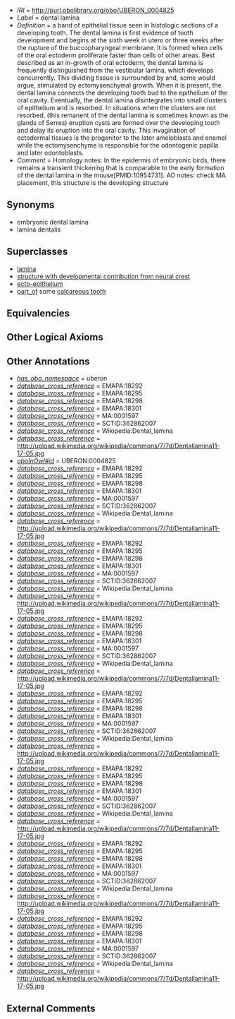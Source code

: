  * *IRI* = http://purl.obolibrary.org/obo/UBERON_0004825
 * *Label* = dental lamina
 * *Definition* = a band of epithelial tissue seen in histologic sections of a developing tooth. The dental lamina is first evidence of tooth development and begins at the sixth week in utero or three weeks after the rupture of the buccopharyngeal membrane. It is formed when cells of the oral ectoderm proliferate faster than cells of other areas. Best described as an in-growth of oral ectoderm, the dental lamina is frequently distinguished from the vestibular lamina, which develops concurrently. This dividing tissue is surrounded by and, some would argue, stimulated by ectomysenchymal growth. When it is present, the dental lamina connects the developing tooth bud to the epithelium of the oral cavity. Eventually, the dental lamina disintegrates into small clusters of epithelium and is resorbed. In situations when the clusters are not resorbed, (this remanent of the dental lamina is sometimes known as the glands of Serres) eruption cysts are formed over the developing tooth and delay its eruption into the oral cavity. This invagination of ectodermal tissues is the progenitor to the later ameloblasts and enamel while the ectomysenchyme is responsible for the odontogenic papilla and later odontoblasts.
 * *Comment* = Homology notes: In the epidermis of embryonic birds, there remains a transient thickening that is comparable to the early formation of the dental lamina in the mouse[PMID:10954731]. AO notes: check MA placement, this structure is the developing structure

## Synonyms

 * embryonic dental lamina
 * lamina dentalis

## Superclasses

 * [lamina](../../UBERON/57/UBERON_0000957.md)
 * [structure with developmental contribution from neural crest](../../UBERON/14/UBERON_0010314.md)
 * [ecto-epithelium](../../UBERON/71/UBERON_0010371.md)
 * [part_of](../../BFO/50/BFO_0000050.md) some [calcareous tooth](../../UBERON/91/UBERON_0001091.md)

## Equivalencies


## Other Logical Axioms


## Other Annotations

 * *[has_obo_namespace](../../ce/oboInOwl#hasOBONamespace.md)* = uberon
 * *[database_cross_reference](../../ef/oboInOwl#hasDbXref.md)* = EMAPA:18292
 * *[database_cross_reference](../../ef/oboInOwl#hasDbXref.md)* = EMAPA:18295
 * *[database_cross_reference](../../ef/oboInOwl#hasDbXref.md)* = EMAPA:18298
 * *[database_cross_reference](../../ef/oboInOwl#hasDbXref.md)* = EMAPA:18301
 * *[database_cross_reference](../../ef/oboInOwl#hasDbXref.md)* = MA:0001597
 * *[database_cross_reference](../../ef/oboInOwl#hasDbXref.md)* = SCTID:362862007
 * *[database_cross_reference](../../ef/oboInOwl#hasDbXref.md)* = Wikipedia:Dental_lamina
 * *[database_cross_reference](../../ef/oboInOwl#hasDbXref.md)* = http://upload.wikimedia.org/wikipedia/commons/7/7d/Dentallamina11-17-05.jpg
 * *[oboInOwl#id](../../id/oboInOwl#id.md)* = UBERON:0004825
 * *[database_cross_reference](../../ef/oboInOwl#hasDbXref.md)* = EMAPA:18292
 * *[database_cross_reference](../../ef/oboInOwl#hasDbXref.md)* = EMAPA:18295
 * *[database_cross_reference](../../ef/oboInOwl#hasDbXref.md)* = EMAPA:18298
 * *[database_cross_reference](../../ef/oboInOwl#hasDbXref.md)* = EMAPA:18301
 * *[database_cross_reference](../../ef/oboInOwl#hasDbXref.md)* = MA:0001597
 * *[database_cross_reference](../../ef/oboInOwl#hasDbXref.md)* = SCTID:362862007
 * *[database_cross_reference](../../ef/oboInOwl#hasDbXref.md)* = Wikipedia:Dental_lamina
 * *[database_cross_reference](../../ef/oboInOwl#hasDbXref.md)* = http://upload.wikimedia.org/wikipedia/commons/7/7d/Dentallamina11-17-05.jpg
 * *[database_cross_reference](../../ef/oboInOwl#hasDbXref.md)* = EMAPA:18292
 * *[database_cross_reference](../../ef/oboInOwl#hasDbXref.md)* = EMAPA:18295
 * *[database_cross_reference](../../ef/oboInOwl#hasDbXref.md)* = EMAPA:18298
 * *[database_cross_reference](../../ef/oboInOwl#hasDbXref.md)* = EMAPA:18301
 * *[database_cross_reference](../../ef/oboInOwl#hasDbXref.md)* = MA:0001597
 * *[database_cross_reference](../../ef/oboInOwl#hasDbXref.md)* = SCTID:362862007
 * *[database_cross_reference](../../ef/oboInOwl#hasDbXref.md)* = Wikipedia:Dental_lamina
 * *[database_cross_reference](../../ef/oboInOwl#hasDbXref.md)* = http://upload.wikimedia.org/wikipedia/commons/7/7d/Dentallamina11-17-05.jpg
 * *[database_cross_reference](../../ef/oboInOwl#hasDbXref.md)* = EMAPA:18292
 * *[database_cross_reference](../../ef/oboInOwl#hasDbXref.md)* = EMAPA:18295
 * *[database_cross_reference](../../ef/oboInOwl#hasDbXref.md)* = EMAPA:18298
 * *[database_cross_reference](../../ef/oboInOwl#hasDbXref.md)* = EMAPA:18301
 * *[database_cross_reference](../../ef/oboInOwl#hasDbXref.md)* = MA:0001597
 * *[database_cross_reference](../../ef/oboInOwl#hasDbXref.md)* = SCTID:362862007
 * *[database_cross_reference](../../ef/oboInOwl#hasDbXref.md)* = Wikipedia:Dental_lamina
 * *[database_cross_reference](../../ef/oboInOwl#hasDbXref.md)* = http://upload.wikimedia.org/wikipedia/commons/7/7d/Dentallamina11-17-05.jpg
 * *[database_cross_reference](../../ef/oboInOwl#hasDbXref.md)* = EMAPA:18292
 * *[database_cross_reference](../../ef/oboInOwl#hasDbXref.md)* = EMAPA:18295
 * *[database_cross_reference](../../ef/oboInOwl#hasDbXref.md)* = EMAPA:18298
 * *[database_cross_reference](../../ef/oboInOwl#hasDbXref.md)* = EMAPA:18301
 * *[database_cross_reference](../../ef/oboInOwl#hasDbXref.md)* = MA:0001597
 * *[database_cross_reference](../../ef/oboInOwl#hasDbXref.md)* = SCTID:362862007
 * *[database_cross_reference](../../ef/oboInOwl#hasDbXref.md)* = Wikipedia:Dental_lamina
 * *[database_cross_reference](../../ef/oboInOwl#hasDbXref.md)* = http://upload.wikimedia.org/wikipedia/commons/7/7d/Dentallamina11-17-05.jpg
 * *[database_cross_reference](../../ef/oboInOwl#hasDbXref.md)* = EMAPA:18292
 * *[database_cross_reference](../../ef/oboInOwl#hasDbXref.md)* = EMAPA:18295
 * *[database_cross_reference](../../ef/oboInOwl#hasDbXref.md)* = EMAPA:18298
 * *[database_cross_reference](../../ef/oboInOwl#hasDbXref.md)* = EMAPA:18301
 * *[database_cross_reference](../../ef/oboInOwl#hasDbXref.md)* = MA:0001597
 * *[database_cross_reference](../../ef/oboInOwl#hasDbXref.md)* = SCTID:362862007
 * *[database_cross_reference](../../ef/oboInOwl#hasDbXref.md)* = Wikipedia:Dental_lamina
 * *[database_cross_reference](../../ef/oboInOwl#hasDbXref.md)* = http://upload.wikimedia.org/wikipedia/commons/7/7d/Dentallamina11-17-05.jpg
 * *[database_cross_reference](../../ef/oboInOwl#hasDbXref.md)* = EMAPA:18292
 * *[database_cross_reference](../../ef/oboInOwl#hasDbXref.md)* = EMAPA:18295
 * *[database_cross_reference](../../ef/oboInOwl#hasDbXref.md)* = EMAPA:18298
 * *[database_cross_reference](../../ef/oboInOwl#hasDbXref.md)* = EMAPA:18301
 * *[database_cross_reference](../../ef/oboInOwl#hasDbXref.md)* = MA:0001597
 * *[database_cross_reference](../../ef/oboInOwl#hasDbXref.md)* = SCTID:362862007
 * *[database_cross_reference](../../ef/oboInOwl#hasDbXref.md)* = Wikipedia:Dental_lamina
 * *[database_cross_reference](../../ef/oboInOwl#hasDbXref.md)* = http://upload.wikimedia.org/wikipedia/commons/7/7d/Dentallamina11-17-05.jpg
 * *[database_cross_reference](../../ef/oboInOwl#hasDbXref.md)* = EMAPA:18292
 * *[database_cross_reference](../../ef/oboInOwl#hasDbXref.md)* = EMAPA:18295
 * *[database_cross_reference](../../ef/oboInOwl#hasDbXref.md)* = EMAPA:18298
 * *[database_cross_reference](../../ef/oboInOwl#hasDbXref.md)* = EMAPA:18301
 * *[database_cross_reference](../../ef/oboInOwl#hasDbXref.md)* = MA:0001597
 * *[database_cross_reference](../../ef/oboInOwl#hasDbXref.md)* = SCTID:362862007
 * *[database_cross_reference](../../ef/oboInOwl#hasDbXref.md)* = Wikipedia:Dental_lamina
 * *[database_cross_reference](../../ef/oboInOwl#hasDbXref.md)* = http://upload.wikimedia.org/wikipedia/commons/7/7d/Dentallamina11-17-05.jpg

## External Comments

